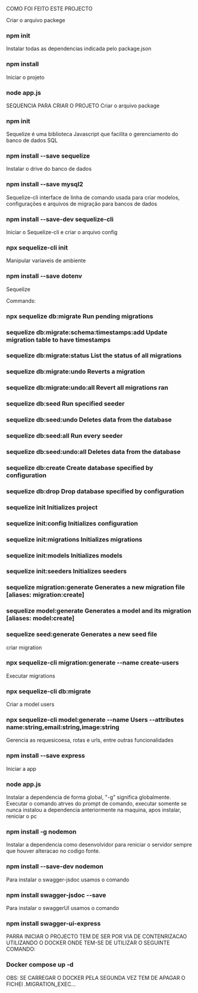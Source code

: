 COMO FOI FEITO ESTE PROJECTO

Criar o arquivo packege
### npm init


Instalar todas as dependencias indicada pelo package.json
### npm install

Iniciar o projeto
### node app.js


SEQUENCIA PARA CRIAR O PROJETO
Criar o arquivo package
### npm init

Sequelize é uma biblioteca Javascript que facilita o gerenciamento do banco de dados SQL
### npm install --save sequelize

Instalar o drive do banco de dados
### npm install --save mysql2

Sequelize-cli interface de linha de comando usada para criar modelos, configurações e arquivos de migração para bancos de dados
### npm install --save-dev sequelize-cli

Iniciar o Sequelize-cli e criar o arquivo config
### npx sequelize-cli init


Manipular variaveis de ambiente
### npm install --save dotenv

Sequelize <command>

Commands:
  ### npx sequelize db:migrate                        Run pending migrations

  ### sequelize db:migrate:schema:timestamps:add  Update migration table to have timestamps

  ### sequelize db:migrate:status                 List the status of all migrations

  ### sequelize db:migrate:undo                   Reverts a migration

  ### sequelize db:migrate:undo:all               Revert all migrations ran

  ### sequelize db:seed                           Run specified seeder

  ### sequelize db:seed:undo                      Deletes data from the database

  ### sequelize db:seed:all                       Run every seeder

  ### sequelize db:seed:undo:all                  Deletes data from the database

  ### sequelize db:create                         Create database specified by configuration

  ### sequelize db:drop                           Drop database specified by configuration

  ### sequelize init                              Initializes project

  ### sequelize init:config                       Initializes configuration

  ### sequelize init:migrations                   Initializes migrations

  ### sequelize init:models                       Initializes models

  ### sequelize init:seeders                      Initializes seeders

  ### sequelize migration:generate                Generates a new migration file      [aliases: migration:create]

  ### sequelize model:generate                    Generates a model and its migration [aliases: model:create]

  ### sequelize seed:generate                     Generates a new seed file 

criar migration 
### npx sequelize-cli migration:generate --name create-users

Executar migrations

### npx sequelize-cli db:migrate


Criar a model users

### npx sequelize-cli model:generate --name Users --attributes name:string,email:string,image:string

Gerencia as requesicoesa, rotas e urls, entre outras funcionalidades

### npm install --save express 

Iniciar a app
### node app.js

Instalar a dependencia de forma global, "-g" significa globalmente. Executar o comando atrves do prompt de comando, executar somente se nunca instalou a dependencia anteriormente na maquina, apos instalar, reniciar o pc

### npm  install -g nodemon

Instalar a dependencia como desenvolvidor para reniciar o servidor sempre que houver alteracao no codigo fonte.

### npm install --save-dev nodemon


Para instalar o swagger-jsdoc usamos o comando 

### npm install swagger-jsdoc --save

Para instalar o swaggerUI usamos o comando 

### npm install swagger-ui-express
 
PARRA INICIAR O PROJECTO TEM DE SER POR VIA DE CONTENRIZACAO UTILIZANDO O DOCKER ONDE TEM-SE DE UTILIZAR O SEGUINTE COMANDO:

### Docker compose up -d

OBS: SE CARREGAR O DOCKER PELA SEGUNDA VEZ TEM DE APAGAR O FICHEI .MIGRATION_EXEC...


